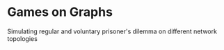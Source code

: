 # Games on Graphs
Simulating regular and voluntary prisoner's dilemma on different network topologies 
